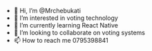 - 👋 Hi, I’m @Mrchebukati
- 👀 I’m interested in voting technology
- 🌱 I’m currently learning React Native
- 💞️ I’m looking to collaborate on voting systems 
- 📫 How to reach me 0795398841

<!---
Mrchebukati/Mrchebukati is a ✨ special ✨ repository because its `README.md` (this file) appears on your GitHub profile.
You can click the Preview link to take a look at your changes.
--->
